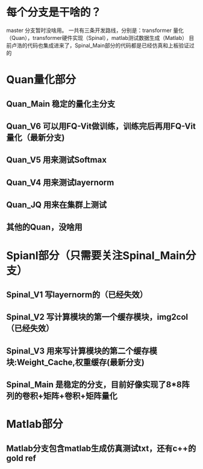 # 每个分支是干啥的？
master 分支暂时没啥用。
一共有三条开发路线，分别是：transformer 量化（Quan），transformer硬件实现（Spinal），matlab测试数据生成（Matlab）
目前卢浩的代码也集成进来了，Spinal_Main部分的代码都是已经仿真和上板验证过的

# Quan量化部分
## Quan_Main 稳定的量化主分支
## Quan_V6 可以用FQ-Vit做训练，训练完后再用FQ-Vit量化（最新分支)
## Quan_V5 用来测试Softmax
## Quan_V4 用来测试layernorm
## Quan_JQ 用来在集群上测试
## 其他的Quan，没啥用

# Spianl部分（只需要关注Spinal_Main分支）
## Spinal_V1 写layernorm的（已经失效）
## Spinal_V2 写计算模块的第一个缓存模块，img2col（已经失效）
## Spinal_V3 用来写计算模块的第二个缓存模块:Weight_Cache,权重缓存(最新分支)
## Spinal_Main 是稳定的分支，目前好像实现了8*8阵列的卷积+矩阵+卷积+矩阵量化

# Matlab部分
## Matlab分支包含matlab生成仿真测试txt，还有c++的gold ref